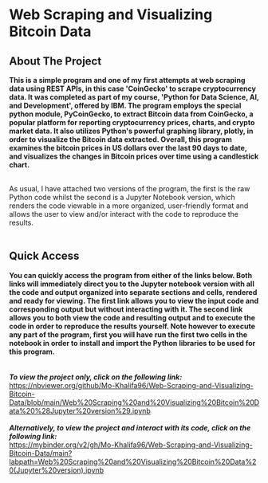 # Web Scraping and Visualizing Bitcoin Data 

## About The Project
**This is a simple program and one of my first attempts at web scraping data using REST APIs, in this case 'CoinGecko' to scrape cryptocurrency data. It was 
completed as part of my course, 'Python for Data Science, AI, and Development', offered by IBM. The program employs the special python module, PyCoinGecko, 
to extract Bitcoin data from CoinGecko, a popular platform for reporting cryptocurrency prices, charts, and crypto market data. It also utilizes Python's 
powerful graphing library, plotly, in order to visualize the Bitcoin data extracted. Overall, this program examines the bitcoin prices in US dollars over 
the last 90 days to date, and visualizes the changes in Bitcoin prices over time using a candlestick chart.**
<br>
<br>

As usual, I have attached two versions of the program, the first is the raw Python code whilst the second is a Jupyter Notebook version, which renders the code 
viewable in a more organized, user-friendly format and allows the user to view and/or interact with the code to reproduce the results.
<br>
<br>

## Quick Access
**You can quickly access the program from either of the links below. Both links will immediately direct you to the Jupyter notebook version with all the code 
and output organized into separate sections and cells, rendered and ready for viewing. The first link allows you to view the input code and corresponding output 
but without interacting with it. The second link allows you to both view the code and resulting output and to execute the code in order to reproduce the results 
yourself. Note however to execute any part of the program, first you will have run the first two cells in the notebook in order to install and import the Python 
libraries to be used for this program.**
<br>
<br>
<br>
***To view the project only, click on the following link:*** <br>
https://nbviewer.org/github/Mo-Khalifa96/Web-Scraping-and-Visualizing-Bitcoin-Data/blob/main/Web%20Scraping%20and%20Visualizing%20Bitcoin%20Data%20%28Jupyter%20version%29.ipynb
<br>
<br>
***Alternatively, to view the project and interact with its code, click on the following link:*** <br>
https://mybinder.org/v2/gh/Mo-Khalifa96/Web-Scraping-and-Visualizing-Bitcoin-Data/main?labpath=Web%20Scraping%20and%20Visualizing%20Bitcoin%20Data%20(Jupyter%20version).ipynb
<br>
<br> 

